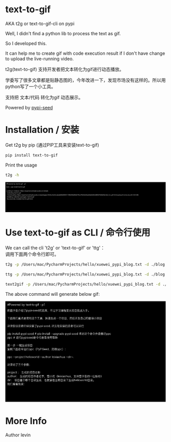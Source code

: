# text-to-gif

AKA t2g or text-to-gif-cli on pypi

Well, I didn't find a python lib to process the text as gif.

So I developed this.

It can help me to create gif with code execution result if I don't have change to upload the live-running video.


t2g(text-to-gif) 支持开发者把文本转化为gif进行动态播放。

学委写了很多文章都是贴静态图的，今年改进一下，发现市场没有这样的。所以用python写了一个小工具。

支持把 文本/代码 转化为gif 动态展示。


Powered by [pypi-seed](https://pypi.org/project/pypi-seed/)


# Installation / 安装

Get t2g by pip (通过PIP工具来安装text-to-gif)
```bash
pip install text-to-gif
```

Print the usage

```bash
t2g -h
```

[![usage_doc.gif](https://raw.githubusercontent.com/py4ever/text-to-gif/master/usage_doc.gif)](https://github.com/py4ever/text-to-gif/tree/master/usage_doc)

# Use text-to-gif as CLI / 命令行使用

We can call the cli 't2g' or 'text-to-gif' or 'ttg'： \
调用下面两个命令行即可。

```bash
t2g -p /Users/mac/PycharmProjects/hello/xuewei_pypi_blog.txt -d ./blog.gif -f 5
```

```bash
ttg -p /Users/mac/PycharmProjects/hello/xuewei_pypi_blog.txt -d ./blog.gif -f 5
```

```bash
text2gif -p /Users/mac/PycharmProjects/hello/xuewei_pypi_blog.txt -d ./blog.gif -f 5
```

The above command will generate below gif:

![My Blog Gif Generated by t2g](blog.gif)

# More Info
Author levin